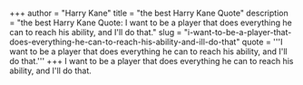 +++
author = "Harry Kane"
title = "the best Harry Kane Quote"
description = "the best Harry Kane Quote: I want to be a player that does everything he can to reach his ability, and I'll do that."
slug = "i-want-to-be-a-player-that-does-everything-he-can-to-reach-his-ability-and-ill-do-that"
quote = '''I want to be a player that does everything he can to reach his ability, and I'll do that.'''
+++
I want to be a player that does everything he can to reach his ability, and I'll do that.
